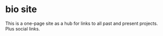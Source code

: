 # bio site
This is a one-page site as a hub for links to all past and present projects. Plus social links.
